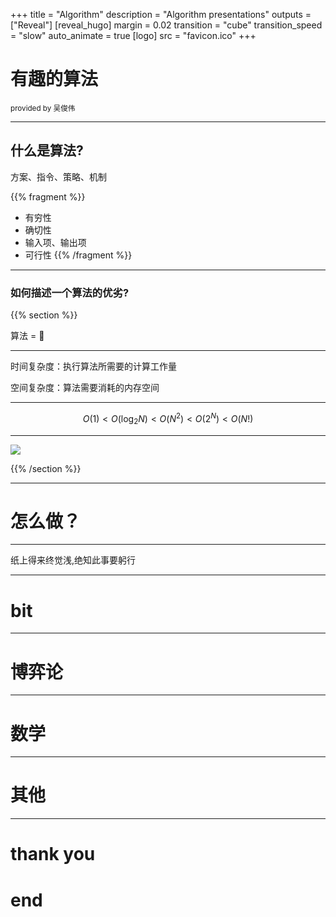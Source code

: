 +++
title = "Algorithm"
description = "Algorithm presentations"
outputs = ["Reveal"]
[reveal_hugo]
margin = 0.02
transition = "cube"
transition_speed = "slow"
auto_animate = true
[logo]
src = "favicon.ico"
+++

# 有趣的算法

<small> provided by 吴俊伟 </small>

---
## 什么是算法?

方案、指令、策略、机制

{{% fragment %}}
- 有穷性
- 确切性
- 输入项、输出项
- 可行性 
{{% /fragment %}}
  
---

### 如何描述一个算法的优劣?

{{% section %}}

算法 = 🐴

---

时间复杂度：执行算法所需要的计算工作量

空间复杂度：算法需要消耗的内存空间

---

$$
O(1)<O(\log_2{N})<O(N^2)<O(2^N)<O(N!)
$$

---

![](/images/sort.png)

{{% /section %}}

---

# 怎么做？

---

纸上得来终觉浅,绝知此事要躬行

---

# bit

---

# 博弈论

---

# 数学

---

# 其他

---

<h1 class="fragment fade-out" data-autoslide="1000">thank you</h1>
<h1 class="fragment fade-up" >end</h1>
